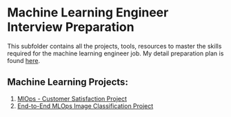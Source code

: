 # Machine Learning Engineer Interview Preparation

This subfolder contains all the projects, tools, resources to master the skills required for the machine learning engineer job. My detail preparation plan is found [here](./Plan.md).

## Machine Learning Projects:

1. [MlOps - Customer Satisfaction Project](./MlOps-Project/Customer-Satisfaction-Zenml/)
2.  [End-to-End MLOps Image Classification Project](./MlOps-Project/End-to-End-Mlops-Image-Classification-Project/)